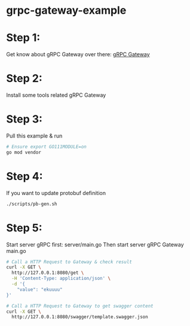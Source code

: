 # grpc-gateway-example 

# Step 1:
Get know about gRPC Gateway over there: [gRPC Gateway](https://github.com/grpc-ecosystem/grpc-gateway)

# Step 2:
Install some tools related gRPC Gateway

# Step 3:
Pull this example & run 
```bash
# Ensure export GO111MODULE=on
go mod vendor
```

# Step 4:
If you want to update protobuf definition
```bash
./scripts/pb-gen.sh
``` 

# Step 5:
Start server gRPC first: server/main.go
Then start server gRPC Gateway main.go

```bash
# Call a HTTP Request to Gateway & check result
curl -X GET \
  http://127.0.0.1:8080/get \
  -H 'Content-Type: application/json' \
  -d '{
    "value": "ekuuuu"
}'
```

```bash
# Call a HTTP Request to Gateway to get swagger content
curl -X GET \
  http://127.0.0.1:8080/swagger/template.swagger.json
```
